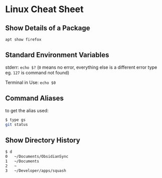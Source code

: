 # Linux Cheat Sheet

## Show Details of a Package

`apt show firefox`

## Standard Environment Variables 

stderr: `echo $?` (`0` means no error, everything else is a different error type eg. `127` is command not found)

Terminal in Use: `echo $0`

## Command Aliases

to get the alias used: 
```bash
$ type gs
git status
```
## Show Directory History
```bash
$ d 
0   ~/Documents/ObsidianSync
1   ~/Documents 
2   ~ 
3   ~/Developer/apps/squash
```
